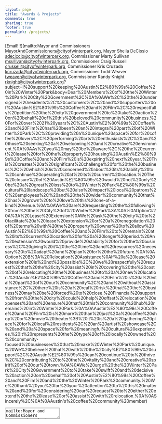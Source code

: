 ```yaml
---
layout: page
title: "Awards & Projects"
comments: true
sharing: true
footer: true
permalink: /projects/
---
```


[Email!!!](mailto:Mayor and Commissioners <MayorAndCommissioners@cityofwinterpark.org>, Mayor Sheila DeCissio <sdeciccio@cityofwinterpark.org>, Commissioner Marty Sullivan <msullivan@cityofwinterpark.org>, Commissioner Craig Russell <crussell@cityofwinterpark.org>, Commissioner Kris Cruzada <kcruzada@cityofwinterpark.org>, Commissioner Todd Weaver <tweaver@cityofwinterpark.org>, Commissioner Randy Knight <rknight@cityofwinterpark.org>?subject=I%20support%20keeping%20Austin%E2%80%99s%20Coffee%20in%20Winter%20Park&body=Dear%20Members%20of%20the%20Winter%20Park%20City%20Government%2C%0A%0AWe%2C%20the%20undersigned%20residents%2C%20customers%2C%20and%20supporters%20of%20Austin%E2%80%99s%20Coffee%20and%20Film%2C%20respectfully%20petition%20the%20city%20government%20to%20take%20action%20on%20behalf%20of%20this%20beloved%20community%20business.%20For%20over%2021%20years%2C%20Austin%E2%80%99s%20Coffee%20and%20Film%20has%20been%20an%20integral%20part%20of%20Winter%20Park%2C%20providing%20a%20unique%20space%20for%20coffee%20lovers%2C%20performing%20arts%20enthusiasts%2C%20and%20those%20seeking%20a%20welcoming%20and%20creative%20environment.%0A%0AAs%20you%20may%20be%20aware%2C%20the%20current%20lease%20for%20the%20property%20housing%20Austin%E2%80%99s%20Coffee%20and%20Film%20is%20expiring%20next%20year.%20This%20creates%20a%20significant%20challenge%20for%20the%20business%2C%20which%20is%20concerned%20about%20its%20ability%20to%20continue%20operating%20at%20its%20current%20location.%20The%20closure%20of%20Austin%E2%80%99s%20would%20not%20only%20be%20a%20great%20loss%20to%20Winter%20Park%E2%80%99s%20cultural%20landscape%20but%20also%20impact%20local%20patrons%2C%20employees%2C%20and%20the%20wider%20community%20that%20has%20grown%20to%20love%20this%20one-of-a-kind%20venue.%0A%0AWe%20are%20requesting%20the%20following%20from%20the%20City%20of%20Winter%20Park%3A%0A%0AOption%20A%3A%20Lease%20Extension%0AWe%20ask%20the%20city%20to%20facilitate%20a%20lease%20extension%20or%20a%20renegotiation%20of%20terms%20with%20the%20property%20owner%20to%20allow%20Austin%E2%80%99s%20Coffee%20and%20Film%20to%20remain%20at%20its%20current%20location%20for%20a%20longer%20period.%20An%20extension%20would%20provide%20stability%20for%20the%20business%2C%20giving%20it%20the%20time%20and%20resources%20necessary%20to%20adapt%20and%20plan%20for%20the%20future.%0A%0AOption%20B%3A%20Relocation%20Assistance%0AIf%20a%20lease%20extension%20is%20not%20possible%2C%20we%20respectfully%20request%20that%20the%20city%20assist%20in%20covering%20the%20cost%20of%20relocating%20the%20business%20to%20a%20new%20location.%20Austin%E2%80%99s%20Coffee%20and%20Film%20is%20a%20vital%20part%20of%20our%20community%2C%20and%20without%20assistance%2C%20there%20is%20a%20real%20risk%20that%20the%20business%20may%20be%20forced%20to%20close.%20Financial%20support%20from%20the%20city%20could%20help%20offset%20relocation%20expenses%20and%20ensure%20that%20this%20community%20hub%20remains%20in%20Winter%20Park.%0A%0AAustin%E2%80%99s%20Coffee%20and%20Film%20is%20more%20than%20just%20a%20coffee%20shop%20or%20movie%20theater%3B%20it%20is%20a%20gathering%20place%20for%20local%20residents%2C%20an%20artist%20showcase%2C%20and%20a%20space%20for%20meaningful%20cultural%20experiences.%20It%20represents%20the%20type%20of%20locally%20owned%2C%20community-focused%20businesses%20that%20make%20Winter%20Park%20unique.%20We%20believe%20that%20with%20the%20city%E2%80%99s%20support%2C%20Austin%E2%80%99s%20can%20continue%20to%20thrive%2C%20contributing%20to%20the%20vitality%20and%20creative%20spirit%20of%20our%20town.%0A%0AWe%20urge%20the%20Winter%20Park%20City%20Government%20to%20take%20swift%20and%20decisive%20action%20on%20behalf%20of%20Austin%E2%80%99s%20Coffee%20and%20Film%20and%20the%20Winter%20Park%20community.%20We%20thank%20you%20for%20your%20attention%20to%20this%20matter%20and%20for%20considering%20our%20request%20to%20either%20extend%20the%20lease%20or%20assist%20with%20relocation.%0A%0ASincerely%2C%0A%0AAustin's%20coffee%20community%20member)

<textarea>
mailto:Mayor and Commissioners <MayorAndCommissioners@cityofwinterpark.org>, Mayor Sheila DeCissio <sdeciccio@cityofwinterpark.org>, Commissioner Marty Sullivan <msullivan@cityofwinterpark.org>, Commissioner Craig Russell <crussell@cityofwinterpark.org>, Commissioner Kris Cruzada <kcruzada@cityofwinterpark.org>, Commissioner Todd Weaver <tweaver@cityofwinterpark.org>, Commissioner Randy Knight <rknight@cityofwinterpark.org>?subject=I%20support%20keeping%20Austin%E2%80%99s%20Coffee%20in%20Winter%20Park&body=Dear%20Members%20of%20the%20Winter%20Park%20City%20Government%2C%0A%0AWe%2C%20the%20undersigned%20residents%2C%20customers%2C%20and%20supporters%20of%20Austin%E2%80%99s%20Coffee%20and%20Film%2C%20respectfully%20petition%20the%20city%20government%20to%20take%20action%20on%20behalf%20of%20this%20beloved%20community%20business.%20For%20over%2021%20years%2C%20Austin%E2%80%99s%20Coffee%20and%20Film%20has%20been%20an%20integral%20part%20of%20Winter%20Park%2C%20providing%20a%20unique%20space%20for%20coffee%20lovers%2C%20performing%20arts%20enthusiasts%2C%20and%20those%20seeking%20a%20welcoming%20and%20creative%20environment.%0A%0AAs%20you%20may%20be%20aware%2C%20the%20current%20lease%20for%20the%20property%20housing%20Austin%E2%80%99s%20Coffee%20and%20Film%20is%20expiring%20next%20year.%20This%20creates%20a%20significant%20challenge%20for%20the%20business%2C%20which%20is%20concerned%20about%20its%20ability%20to%20continue%20operating%20at%20its%20current%20location.%20The%20closure%20of%20Austin%E2%80%99s%20would%20not%20only%20be%20a%20great%20loss%20to%20Winter%20Park%E2%80%99s%20cultural%20landscape%20but%20also%20impact%20local%20patrons%2C%20employees%2C%20and%20the%20wider%20community%20that%20has%20grown%20to%20love%20this%20one-of-a-kind%20venue.%0A%0AWe%20are%20requesting%20the%20following%20from%20the%20City%20of%20Winter%20Park%3A%0A%0AOption%20A%3A%20Lease%20Extension%0AWe%20ask%20the%20city%20to%20facilitate%20a%20lease%20extension%20or%20a%20renegotiation%20of%20terms%20with%20the%20property%20owner%20to%20allow%20Austin%E2%80%99s%20Coffee%20and%20Film%20to%20remain%20at%20its%20current%20location%20for%20a%20longer%20period.%20An%20extension%20would%20provide%20stability%20for%20the%20business%2C%20giving%20it%20the%20time%20and%20resources%20necessary%20to%20adapt%20and%20plan%20for%20the%20future.%0A%0AOption%20B%3A%20Relocation%20Assistance%0AIf%20a%20lease%20extension%20is%20not%20possible%2C%20we%20respectfully%20request%20that%20the%20city%20assist%20in%20covering%20the%20cost%20of%20relocating%20the%20business%20to%20a%20new%20location.%20Austin%E2%80%99s%20Coffee%20and%20Film%20is%20a%20vital%20part%20of%20our%20community%2C%20and%20without%20assistance%2C%20there%20is%20a%20real%20risk%20that%20the%20business%20may%20be%20forced%20to%20close.%20Financial%20support%20from%20the%20city%20could%20help%20offset%20relocation%20expenses%20and%20ensure%20that%20this%20community%20hub%20remains%20in%20Winter%20Park.%0A%0AAustin%E2%80%99s%20Coffee%20and%20Film%20is%20more%20than%20just%20a%20coffee%20shop%20or%20movie%20theater%3B%20it%20is%20a%20gathering%20place%20for%20local%20residents%2C%20an%20artist%20showcase%2C%20and%20a%20space%20for%20meaningful%20cultural%20experiences.%20It%20represents%20the%20type%20of%20locally%20owned%2C%20community-focused%20businesses%20that%20make%20Winter%20Park%20unique.%20We%20believe%20that%20with%20the%20city%E2%80%99s%20support%2C%20Austin%E2%80%99s%20can%20continue%20to%20thrive%2C%20contributing%20to%20the%20vitality%20and%20creative%20spirit%20of%20our%20town.%0A%0AWe%20urge%20the%20Winter%20Park%20City%20Government%20to%20take%20swift%20and%20decisive%20action%20on%20behalf%20of%20Austin%E2%80%99s%20Coffee%20and%20Film%20and%20the%20Winter%20Park%20community.%20We%20thank%20you%20for%20your%20attention%20to%20this%20matter%20and%20for%20considering%20our%20request%20to%20either%20extend%20the%20lease%20or%20assist%20with%20relocation.%0A%0ASincerely%2C%0A%0AAustin's%20coffee%20community%20member
</textarea>
